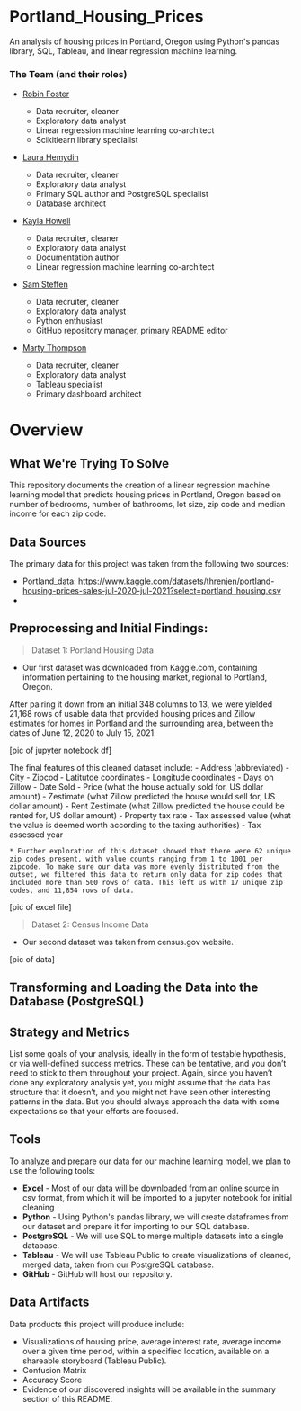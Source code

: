 # Portland_Housing_Prices
An analysis of housing prices in Portland, Oregon using Python's pandas library, SQL, Tableau, and linear regression machine learning.

### The Team (and their roles)
- [Robin Foster](https://github.com/rloufoster)
    * Data recruiter, cleaner
    * Exploratory data analyst
    * Linear regression machine learning co-architect
    * Scikitlearn library specialist

- [Laura Hemydin](https://github.com/L-Hmd)
    * Data recruiter, cleaner
    * Exploratory data analyst
    * Primary SQL author and PostgreSQL specialist
    * Database architect

- [Kayla Howell](https://github.com/kbowling74)
    * Data recruiter, cleaner
    * Exploratory data analyst
    * Documentation author
    * Linear regression machine learning co-architect

- [Sam Steffen](https://github.com/SamSteffen)
    * Data recruiter, cleaner
    * Exploratory data analyst
    * Python enthusiast
    * GitHub repository manager, primary README editor

- [Marty Thompson](https://github.com/martyet1)
    * Data recruiter, cleaner
    * Exploratory data analyst
    * Tableau specialist
    * Primary dashboard architect

# Overview
## What We're Trying To Solve
This repository documents the creation of a linear regression machine learning model that predicts housing prices in Portland, Oregon based on number of bedrooms, number of bathrooms, lot size, zip code and median income for each zip code.

## Data Sources
The primary data for this project was taken from the following two sources:
- Portland_data: https://www.kaggle.com/datasets/threnjen/portland-housing-prices-sales-jul-2020-jul-2021?select=portland_housing.csv
- 

## Preprocessing and Initial Findings:
>Dataset 1: Portland Housing Data
- Our first dataset was downloaded from Kaggle.com, containing information pertaining to the housing market, regional to Portland, Oregon. 

After pairing it down from an initial 348 columns to 13, we were yielded 21,168 rows of usable data that provided housing prices and Zillow estimates for homes in Portland and the surrounding area, between the dates of June 12, 2020 to July 15, 2021.

[pic of jupyter notebook df]

The final features of this cleaned dataset include:
    - Address (abbreviated)
    - City
    - Zipcod
    - Latitutde coordinates
    - Longitude coordinates
    - Days on Zillow
    - Date Sold
    - Price (what the house actually sold for, US dollar amount)
    - Zestimate (what Zillow predicted the house would sell for, US dollar amount)
    - Rent Zestimate (what Zillow predicted the house could be rented for, US dollar amount)
    - Property tax rate
    - Tax assessed value (what the value is deemed worth according to the taxing authorities)
    - Tax assessed year

    * Further exploration of this dataset showed that there were 62 unique zip codes present, with value counts ranging from 1 to 1001 per zipcode. To make sure our data was more evenly distributed from the outset, we filtered this data to return only data for zip codes that included more than 500 rows of data. This left us with 17 unique zip codes, and 11,854 rows of data.

[pic of excel file]

>Dataset 2: Census Income Data
- Our second dataset was taken from census.gov website.


[pic of data]

## Transforming and Loading the Data into the Database (PostgreSQL)



## Strategy and Metrics
List some goals of your analysis, ideally in the form of testable hypothesis, or via well-defined success metrics. These can be tentative, and you don’t need to stick to them throughout your project. Again, since you haven’t done any exploratory analysis yet, you might assume that the data has structure that it doesn’t, and you might not have seen other interesting patterns in the data. But you should always approach the data with some expectations so that your efforts are focused.

## Tools
To analyze and prepare our data for our machine learning model, we plan to use the following tools:
- **Excel** - Most of our data will be downloaded from an online source in csv format, from which it will be imported to a jupyter notebook for initial cleaning
- **Python** - Using Python's pandas library, we will create dataframes from our dataset and prepare it for importing to our SQL database.
- **PostgreSQL** - We will use SQL to merge multiple datasets into a single database.
- **Tableau** - We will use Tableau Public to create visualizations of cleaned, merged data, taken from our PostgreSQL database. 
- **GitHub** - GitHub will host our repository.

## Data Artifacts
Data products this project will produce include:
- Visualizations of housing price, average interest rate, average income over a given time period, within a specified location, available on a shareable storyboard (Tableau Public).
- Confusion Matrix
- Accuracy Score
- Evidence of our discovered insights will be available in the summary section of this README.
